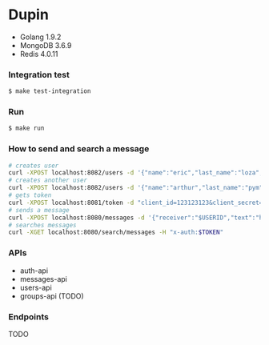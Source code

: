 # Dupin

* Golang 1.9.2
* MongoDB 3.6.9
* Redis 4.0.11

### Integration test
```bash
$ make test-integration
```

### Run
```bash
$ make run
```

### How to send and search a message
```bash
# creates user
curl -XPOST localhost:8082/users -d '{"name":"eric","last_name":"loza","email":"lz@pymtech.com","password":"1234"}'
# creates another user
curl -XPOST localhost:8082/users -d '{"name":"arthur","last_name":"pym","email":"admin@pymtech.com","password":"12345"}'
# gets token
curl -XPOST localhost:8081/token -d "client_id=123123123&client_secret=111222333&username=$USERID&password=$PASS&grant_type=password"
# sends a message
curl -XPOST localhost:8080/messages -d '{"receiver":"$USERID","text":"hola mundo!"}' -H "x-auth:$TOKEN"
# searches messages
curl -XGET localhost:8080/search/messages -H "x-auth:$TOKEN"
```

### APIs
* auth-api
* messages-api
* users-api
* groups-api (TODO)

### Endpoints
TODO
